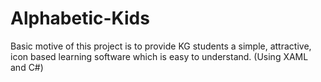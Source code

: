 # Alphabetic-Kids
Basic motive of this project is to provide KG students a simple, attractive, icon based learning software which is easy to understand. (Using XAML and C#)
